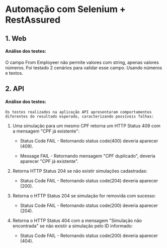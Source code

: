 # Automação com Selenium + RestAssured

## 1. Web

#### Análise dos testes:

O campo From Employeer não permite valores com string, apenas valores números.
Foi testado 2 cenários para validar esse campo. Usando números e textos.


## 2. API

#### Análise dos testes:

```Os testes realizados na aplicação API apresentaram comportamentos diferentes do resultado esperado, caracterizando possíveis falhas:```

1. Uma simulação para um mesmo CPF retorna um HTTP Status 409 com a mensagem 
"CPF já existente":

   * Status Code FAIL - Retornando status code(400) deveria aparecer (409).
   
   * Message FAIL - Retornando mensagem "CPF duplicado", deveria aparecer "CPF já existente".
   
   
2.  Retorna HTTP Status 204 se não existir simulações cadastradas:

    *   Status Code FAIL - Retornando status code(204) deveria aparecer (200).

3. Retorna o HTTP Status 204 se simulação for removida com sucesso:

   * Status Code FAIL - Retornando status code(200) deveria aparecer (204).

4. Retorna o HTTP Status 404 com a mensagem "Simulação não encontrada" se não existir a simulação pelo ID informado:

   * Status Code FAIL - Retornando status code(200) deveria aparecer (404).

